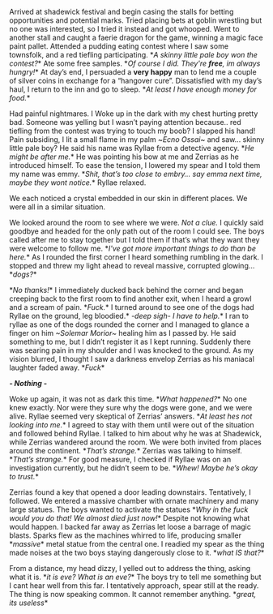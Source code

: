 Arrived at shadewick festival and begin casing the stalls for betting opportunities and potential marks. Tried placing bets at goblin wrestling but no one was interested, so I tried it instead and got whooped. Went to another stall and caught a faerie dragon for the game, winning a magic face paint pallet. Attended a pudding eating contest where I saw some townsfolk, and a red tiefling participating. \**A skinny little pale boy won the contest?*\* Ate some free samples. \**Of course I did. They're **free**, im always hungry!*\* At day’s end, I persuaded a **very happy** man to lend me a couple of silver coins in exchange for a “hangover cure”. Dissatisfied with my day’s haul, I return to the inn and go to sleep. \**At least I have enough money for food.*\*

Had painful nightmares. I Woke up in the dark with my chest hurting pretty bad. Someone was yelling but I wasn’t paying attention because.. red tiefling from the contest was trying to touch my boob? I slapped his hand! Pain subsiding, I lit a small flame in my palm \~*Ecno Ossai*\~ and saw… skinny little pale boy? He said his name was Ryllae from a detective agency. \**He might be after me.*\* He was pointing his bow at me and Zerrias as he introduced himself. To ease the tension, I lowered my spear and I told them my name was emmy. \**Shit, that’s too close to embry… say emma next time, maybe they wont notice.*\* Ryllae relaxed.

We each noticed a crystal embedded in our skin in different places. We were all in a similar situation.

We looked around the room to see where we were. *Not a clue.* I quickly said goodbye and headed for the only path out of the room I could see. The boys called after me to stay together but I told them if that’s what they want they were welcome to follow me. \**I've got more important things to do than be here.*\* As I rounded the first corner I heard something rumbling in the dark. I stopped and threw my light ahead to reveal massive, corrupted glowing…\**dogs?*\*

\**No thanks!*\* I immediately ducked back behind the corner and began creeping back to the first room to find another exit, when I heard a growl and a scream of pain. \**Fuck.*\* I turned around to see one of the dogs had Ryllae on the ground, leg bloodied.\* *-deep sigh- I have to help.*\* I ran to ryllae as one of the dogs rounded the corner and I managed to glance a finger on him *\~Solemar Morior\~* healing him as I passed by. He said something to me, but I didn’t register it as I kept running. Suddenly there was searing pain in my shoulder and I was knocked to the ground. As my vision blurred, I thought I saw a darkness envelop Zerrias as his maniacal laughter faded away. \**Fuck*\*

  _**-    Nothing    -**_

Woke up again, it was not as dark this time. \**What happened?*\* No one knew exactly. Nor were they sure why the dogs were gone, and we were alive. Ryllae seemed very skeptical of Zerrias’ answers. \**At least hes not looking into me.*\* I agreed to stay with them until were out of the situation and followed behind Ryllae. I talked to him about why he was at Shadewick, while Zerrias wandered around the room. We were both invited from places around the continent. \**That’s strange.*\* Zerrias was talking to himself. \**That’s strange.*\* For good measure, I checked if Ryllae was on an investigation currently, but he didn’t seem to be. \**Whew! Maybe he’s okay to trust.*\* 

Zerrias found a key that opened a door leading downstairs. Tentatively, I followed. We entered a massive chamber with ornate machinery and many large statues. The boys wanted to activate the statues \**Why in the fuck would you do that! We almost died just now!*\* Despite not knowing what would happen. I backed far away as Zerrias let loose a barrage of magic blasts. Sparks flew as the machines whirred to life, producing smaller \**massive*\* metal statue from the central one. I readied my spear as the thing made noises at the two boys staying dangerously close to it. \**what IS that?*\*

From a distance, my head dizzy, I yelled out to address the thing, asking what it is. \**it is eve? What is an eve?*\* The boys try to tell me something but I cant hear well from this far. I tentatively approach, spear still at the ready. The thing is now speaking common. It cannot remember anything. \**great, its useless*\*


